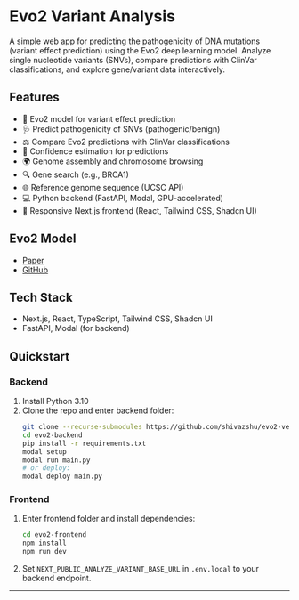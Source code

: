 # Evo2 Variant Analysis

A simple web app for predicting the pathogenicity of DNA mutations (variant effect prediction) using the Evo2 deep learning model. Analyze single nucleotide variants (SNVs), compare predictions with ClinVar classifications, and explore gene/variant data interactively.

## Features

- 🧬 Evo2 model for variant effect prediction
- 🩺 Predict pathogenicity of SNVs (pathogenic/benign)
- ⚖️ Compare Evo2 predictions with ClinVar classifications
- 💯 Confidence estimation for predictions
- 🌍 Genome assembly and chromosome browsing
- 🔍 Gene search (e.g., BRCA1)
- 🌐 Reference genome sequence (UCSC API)
- 💻 Python backend (FastAPI, Modal, GPU-accelerated)
- 📱 Responsive Next.js frontend (React, Tailwind CSS, Shadcn UI)

## Evo2 Model
- [Paper](https://www.biorxiv.org/content/10.1101/2025.02.18.638918v1)
- [GitHub](https://github.com/ArcInstitute/evo2)

## Tech Stack
- Next.js, React, TypeScript, Tailwind CSS, Shadcn UI
- FastAPI, Modal (for backend)

## Quickstart

### Backend
1. Install Python 3.10
2. Clone the repo and enter backend folder:
   ```bash
   git clone --recurse-submodules https://github.com/shivazshu/evo2-vep.git
   cd evo2-backend
   pip install -r requirements.txt
   modal setup
   modal run main.py
   # or deploy:
   modal deploy main.py
   ```

### Frontend
1. Enter frontend folder and install dependencies:
   ```bash
   cd evo2-frontend
   npm install
   npm run dev
   ```
2. Set `NEXT_PUBLIC_ANALYZE_VARIANT_BASE_URL` in `.env.local` to your backend endpoint.

---

